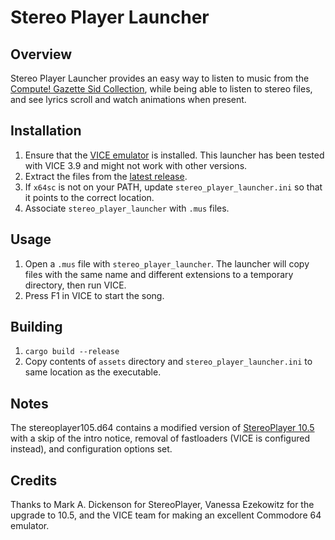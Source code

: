 # Stereo Player Launcher

## Overview

Stereo Player Launcher provides an easy way to listen to music from the [Compute! Gazette Sid Collection](https://www.c64music.co.uk/), while being able to listen to stereo files, and see lyrics scroll and watch animations when present.

## Installation

1. Ensure that the [VICE emulator](https://vice-emu.sourceforge.io/) is installed. This launcher has been tested with VICE 3.9 and might not work with other versions.
1. Extract the files from the [latest release](releases/latest).
1. If `x64sc` is not on your PATH, update `stereo_player_launcher.ini` so that it points to the correct location.
1. Associate `stereo_player_launcher` with `.mus` files.

## Usage

1. Open a `.mus` file with `stereo_player_launcher`. The launcher will copy files with the same name and different extensions to a temporary directory, then run VICE.
1. Press F1 in VICE to start the song.

## Building

1. `cargo build --release`
1. Copy contents of `assets` directory and `stereo_player_launcher.ini` to same location as the executable.

## Notes

The stereoplayer105.d64 contains a modified version of [StereoPlayer 10.5](https://csdb.dk/release/?id=101655) with a skip of the intro notice, removal of fastloaders (VICE is configured instead), and configuration options set.

## Credits

Thanks to Mark A. Dickenson for StereoPlayer, Vanessa Ezekowitz for the upgrade to 10.5, and the VICE team for making an excellent Commodore 64 emulator.